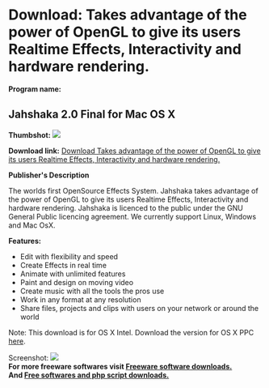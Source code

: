 # Download: Takes advantage of the power of OpenGL to give its users Realtime Effects, Interactivity and hardware rendering.

**Program name:**

## Jahshaka 2.0 Final for Mac OS X

  
**Thumbshot:** ![](http://www.freewarefiles.com/screenshot/jahshaka_md.gif)   
  
**Download link:** [Download Takes advantage of the power of OpenGL to give its users Realtime Effects, Interactivity and hardware rendering.](http://freesoftwares.boysofts.com/Jahshaka-Final-For-Mac-OS-X_program_23596.html)  
  


**Publisher's Description**  
  


The worlds first OpenSource Effects System. Jahshaka takes advantage of the power of OpenGL to give its users Realtime Effects, Interactivity and hardware rendering. Jahshaka is licenced to the public under the GNU General Public licencing agreement. We currently support Linux, Windows and Mac OsX. 

**Features:**

  * Edit with flexibility and speed 
  * Create Effects in real time 
  * Animate with unlimited features 
  * Paint and design on moving video 
  * Create music with all the tools the pros use 
  * Work in any format at any resolution 
  * Share files, projects and clips with users on your network or around the world 

Note: This download is for OS X Intel. Download the version for OS X PPC [here](http://prdownloads.sourceforge.net/jahshakafx/jahshaka-2.0-osx-ppc.dmg?download).

  
  
Screenshot: ![](http://www.freewarefiles.com/screenshot/jahshaka.gif)   
**For more freeware softwares visit [Freeware software downloads.](http://freesoftwares.boysofts.com/)**   
**And [Free softwares and php script downloads.](http://www.boysofts.com/)**
